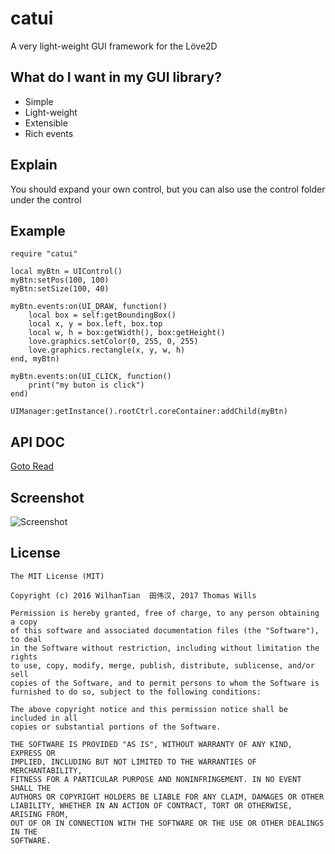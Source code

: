 # catui
A very light-weight GUI framework for the Löve2D

## What do I want in my GUI library?
+ Simple
+ Light-weight
+ Extensible
+ Rich events

## Explain
You should expand your own control, but you can also use the control folder under the control

## Example
```
require "catui"

local myBtn = UIControl()
myBtn:setPos(100, 100)
myBtn:setSize(100, 40)

myBtn.events:on(UI_DRAW, function()
    local box = self:getBoundingBox()
    local x, y = box.left, box.top
    local w, h = box:getWidth(), box:getHeight()
    love.graphics.setColor(0, 255, 0, 255)
    love.graphics.rectangle(x, y, w, h)
end, myBtn)

myBtn.events:on(UI_CLICK, function()
    print("my buton is click")
end)

UIManager:getInstance().rootCtrl.coreContainer:addChild(myBtn)
```

## API DOC
[Goto Read](http://htmlpreview.github.io/?https://github.com/wilhantian/catui/blob/master/doc/index.html)

## Screenshot
![Screenshot](doc/screen.jpg)

## License
    The MIT License (MIT)

    Copyright (c) 2016 WilhanTian  田伟汉, 2017 Thomas Wills

    Permission is hereby granted, free of charge, to any person obtaining a copy
    of this software and associated documentation files (the "Software"), to deal
    in the Software without restriction, including without limitation the rights
    to use, copy, modify, merge, publish, distribute, sublicense, and/or sell
    copies of the Software, and to permit persons to whom the Software is
    furnished to do so, subject to the following conditions:

    The above copyright notice and this permission notice shall be included in all
    copies or substantial portions of the Software.

    THE SOFTWARE IS PROVIDED "AS IS", WITHOUT WARRANTY OF ANY KIND, EXPRESS OR
    IMPLIED, INCLUDING BUT NOT LIMITED TO THE WARRANTIES OF MERCHANTABILITY,
    FITNESS FOR A PARTICULAR PURPOSE AND NONINFRINGEMENT. IN NO EVENT SHALL THE
    AUTHORS OR COPYRIGHT HOLDERS BE LIABLE FOR ANY CLAIM, DAMAGES OR OTHER
    LIABILITY, WHETHER IN AN ACTION OF CONTRACT, TORT OR OTHERWISE, ARISING FROM,
    OUT OF OR IN CONNECTION WITH THE SOFTWARE OR THE USE OR OTHER DEALINGS IN THE
    SOFTWARE.
